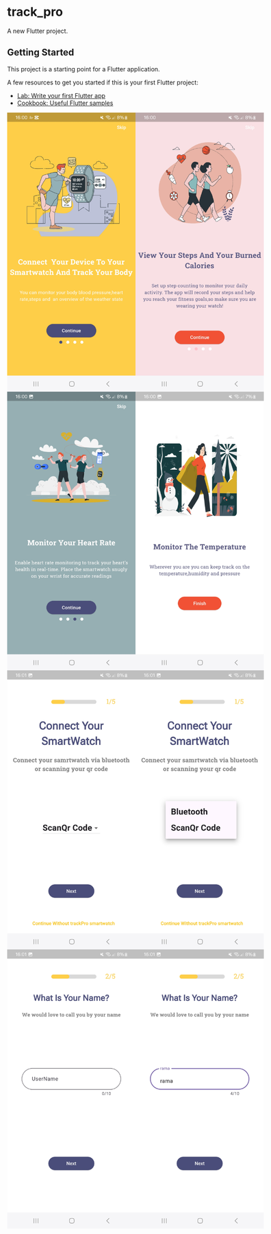 # track_pro

A new Flutter project.

## Getting Started

This project is a starting point for a Flutter application.

A few resources to get you started if this is your first Flutter project:

- [Lab: Write your first Flutter app](https://docs.flutter.dev/get-started/codelab)
- [Cookbook: Useful Flutter samples](https://docs.flutter.dev/cookbook)
<div style="display: flex; justify-content: space-between;">
  <img src="image-1.png" width="300" />
  <img src="image.png" width="300" />
</div>
<div style="display: flex; justify-content: space-between;">
  <img src="image-2.png" width="300" />
  <img src="image-3.png" width="300" />
</div>
<div style="display: flex; justify-content: space-between;">
  <img src="image-4.png" width="300" />
  <img src="image-5.png" width="300" />
</div>
<div style="display: flex; justify-content: space-between;">
  <img src="image-7.png" width="300" />
  <img src="image-8.png" width="300" />
</div>